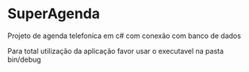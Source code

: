# SuperAgenda
 Projeto de agenda telefonica em c# com conexão com banco de dados

 Para total utilização da aplicação favor usar o executavel na pasta bin/debug
